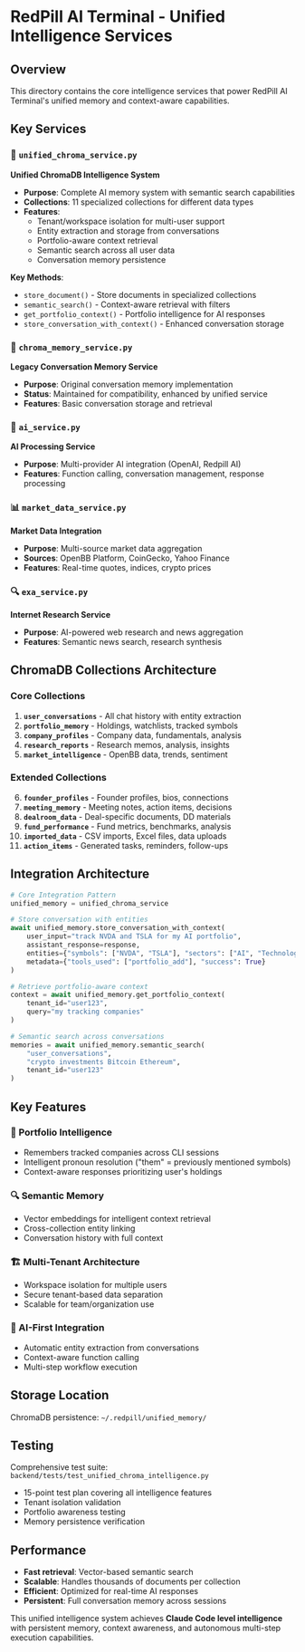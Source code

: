# RedPill AI Terminal - Unified Intelligence Services

## Overview
This directory contains the core intelligence services that power RedPill AI Terminal's unified memory and context-aware capabilities.

## Key Services

### 🧠 `unified_chroma_service.py`
**Unified ChromaDB Intelligence System**
- **Purpose**: Complete AI memory system with semantic search capabilities
- **Collections**: 11 specialized collections for different data types
- **Features**: 
  - Tenant/workspace isolation for multi-user support
  - Entity extraction and storage from conversations
  - Portfolio-aware context retrieval
  - Semantic search across all user data
  - Conversation memory persistence

**Key Methods**:
- `store_document()` - Store documents in specialized collections
- `semantic_search()` - Context-aware retrieval with filters
- `get_portfolio_context()` - Portfolio intelligence for AI responses
- `store_conversation_with_context()` - Enhanced conversation storage

### 💬 `chroma_memory_service.py` 
**Legacy Conversation Memory Service**
- **Purpose**: Original conversation memory implementation
- **Status**: Maintained for compatibility, enhanced by unified service
- **Features**: Basic conversation storage and retrieval

### 🤖 `ai_service.py`
**AI Processing Service**
- **Purpose**: Multi-provider AI integration (OpenAI, Redpill AI)
- **Features**: Function calling, conversation management, response processing

### 📊 `market_data_service.py`
**Market Data Integration**
- **Purpose**: Multi-source market data aggregation
- **Sources**: OpenBB Platform, CoinGecko, Yahoo Finance
- **Features**: Real-time quotes, indices, crypto prices

### 🔍 `exa_service.py`
**Internet Research Service**
- **Purpose**: AI-powered web research and news aggregation
- **Features**: Semantic news search, research synthesis

## ChromaDB Collections Architecture

### Core Collections
1. **`user_conversations`** - All chat history with entity extraction
2. **`portfolio_memory`** - Holdings, watchlists, tracked symbols
3. **`company_profiles`** - Company data, fundamentals, analysis
4. **`research_reports`** - Research memos, analysis, insights
5. **`market_intelligence`** - OpenBB data, trends, sentiment

### Extended Collections
6. **`founder_profiles`** - Founder profiles, bios, connections
7. **`meeting_memory`** - Meeting notes, action items, decisions
8. **`dealroom_data`** - Deal-specific documents, DD materials
9. **`fund_performance`** - Fund metrics, benchmarks, analysis
10. **`imported_data`** - CSV imports, Excel files, data uploads
11. **`action_items`** - Generated tasks, reminders, follow-ups

## Integration Architecture

```python
# Core Integration Pattern
unified_memory = unified_chroma_service

# Store conversation with entities
await unified_memory.store_conversation_with_context(
    user_input="track NVDA and TSLA for my AI portfolio",
    assistant_response=response,
    entities={"symbols": ["NVDA", "TSLA"], "sectors": ["AI", "Technology"]},
    metadata={"tools_used": ["portfolio_add"], "success": True}
)

# Retrieve portfolio-aware context
context = await unified_memory.get_portfolio_context(
    tenant_id="user123",
    query="my tracking companies"
)

# Semantic search across conversations
memories = await unified_memory.semantic_search(
    "user_conversations",
    "crypto investments Bitcoin Ethereum",
    tenant_id="user123"
)
```

## Key Features

### 🎯 Portfolio Intelligence
- Remembers tracked companies across CLI sessions
- Intelligent pronoun resolution ("them" = previously mentioned symbols)
- Context-aware responses prioritizing user's holdings

### 🔍 Semantic Memory
- Vector embeddings for intelligent context retrieval  
- Cross-collection entity linking
- Conversation history with full context

### 🏗️ Multi-Tenant Architecture
- Workspace isolation for multiple users
- Secure tenant-based data separation
- Scalable for team/organization use

### 🚀 AI-First Integration
- Automatic entity extraction from conversations
- Context-aware function calling
- Multi-step workflow execution

## Storage Location
ChromaDB persistence: `~/.redpill/unified_memory/`

## Testing
Comprehensive test suite: `backend/tests/test_unified_chroma_intelligence.py`
- 15-point test plan covering all intelligence features
- Tenant isolation validation
- Portfolio awareness testing
- Memory persistence verification

## Performance
- **Fast retrieval**: Vector-based semantic search
- **Scalable**: Handles thousands of documents per collection
- **Efficient**: Optimized for real-time AI responses
- **Persistent**: Full conversation memory across sessions

This unified intelligence system achieves **Claude Code level intelligence** with persistent memory, context awareness, and autonomous multi-step execution capabilities.